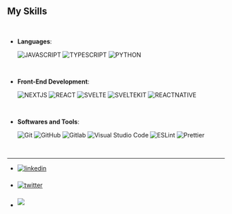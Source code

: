 <h2>My Skills</h2>
</br>

<p align="center">

- **Languages**:
    
    ![JAVASCRIPT](https://img.shields.io/badge/JavaScript-323330?style=for-the-badge&logo=javascript&logoColor=F7DF1E)
    ![TYPESCRIPT](https://img.shields.io/badge/TypeScript-007ACC?style=for-the-badge&logo=typescript&logoColor=white)
    ![PYTHON](https://img.shields.io/badge/Python-FFD43B?style=for-the-badge&logo=python&logoColor=blue)

<br>   
    
- **Front-End Development**:

   ![NEXTJS](https://img.shields.io/badge/next.js-000000?style=for-the-badge&logo=nextdotjs&logoColor=white)
   ![REACT](https://img.shields.io/badge/React-20232A?style=for-the-badge&logo=react&logoColor=61DAFB)
   ![SVELTE](https://img.shields.io/badge/Svelte-4A4A55?style=for-the-badge&logo=svelte&logoColor=FF3E00)
   ![SVELTEKIT](https://img.shields.io/badge/SvelteKit-FF3E00?style=for-the-badge&logo=Svelte&logoColor=white)
   ![REACTNATIVE](https://img.shields.io/badge/React_Native-20232A?style=for-the-badge&logo=react&logoColor=61DAFB)

<br>

- **Softwares and Tools**:

    ![Git](https://img.shields.io/badge/git-%23F05033.svg?style=for-the-badge&logo=git&logoColor=white)
    ![GitHub](https://img.shields.io/badge/github-%23121011.svg?style=for-the-badge&logo=github&logoColor=white)
    ![Gitlab](https://img.shields.io/badge/GitLab-330F63?style=for-the-badge&logo=gitlab&logoColor=white)
    ![Visual Studio Code](https://img.shields.io/badge/Visual%20Studio%20Code-0078d7.svg?style=for-the-badge&logo=visual-studio-code&logoColor=white)
    ![ESLint](https://img.shields.io/badge/eslint-3A33D1?style=for-the-badge&logo=eslint&logoColor=white)
    ![Prettier](https://img.shields.io/badge/prettier-1A2C34?style=for-the-badge&logo=prettier&logoColor=F7BA3E)

<br>


</p>

-----

<div align='left'>

<ul>

<li>
<a href="https://linkedin.com/in/diego-cos" target="_blank">
<img src="https://img.shields.io/badge/linkedin:  Diego Coscolla-%2300acee.svg?color=405DE6&style=for-the-badge&logo=linkedin&logoColor=white" alt=linkedin style="margin-bottom: 5px;"/>
</a>
</li>

<br>

<li>
<a href="https://twitter.com/diego_cos96" target="_blank">
<img src="https://img.shields.io/badge/twitter:  Diego Coscolla-%2300acee.svg?color=1DA1F2&style=for-the-badge&logo=twitter&logoColor=white" alt=twitter style="margin-bottom: 5px;"/>
</a>
</li>

<br>

<li>
<a href="mailto:diegocoscolla@gmail.com" target="_blank">
<img src="https://img.shields.io/badge/gmail:  Diego Coscolla-%23EA4335.svg?style=for-the-badge&logo=gmail&logoColor=white" t=mail style="margin-bottom: 5px;" />
</a>
</li>
	
</ul>
</div>

<div align='center'>

</div>
